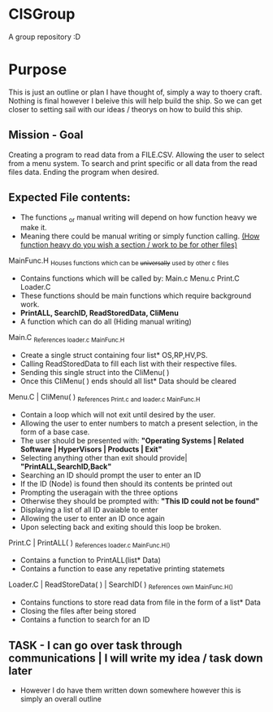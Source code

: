 # CISGroup
A group repository :D


# Purpose 
This is just an outline or plan I have thought of, simply a way to thoery craft. Nothing is final however I beleive this will help build the ship. 
So we can get closer to setting sail with our ideas / theorys on how to build this ship.

## Mission - Goal
Creating a program to read data from a FILE.CSV.
Allowing the user to select from a menu system.
To search and print specific or all data from the read files data.
Ending the program when desired.

    
## Expected File contents:
  - The functions <sub>or</sub> manual writing will depend on how function heavy we make it.
  - Meaning there could be manual writing or simply function calling. 	<ins>(How function heavy do you wish a section / work to be for other files)</ins>

MainFunc.H  <sub>Houses functions which can be ~~universally~~ used by other c files</sub>

  - Contains functions which will be called by: Main.c Menu.c Print.C Loader.C
  - These functions should be main functions which require background work.
  - **PrintALL, SearchID, ReadStoredData, CliMenu**
  - A function which can do all (Hiding manual writing)

Main.C <sub>References loader.c MainFunc.H</sub>

  - Create a single struct containing four list* OS,RP,HV,PS.
  - Calling ReadStoredData to fill each list with their respective files.
  - Sending this single struct into the CliMenu( )
  - Once this CliMenu( ) ends should all list* Data should be cleared

Menu.C | CliMenu( ) <sub>References Print.c and loader.c MainFunc.H</sub>

  - Contain a loop which will not exit until desired by the user.
  - Allowing the user to enter numbers to match a present selection, in the form of a base case.
  - The user should be presented with: **"Operating Systems | Related Software | HyperVisors | Products | Exit"**
  - Selecting anything other than exit should provide| **"PrintALL,SearchID,Back"**
  - Searching an ID should prompt the user to enter an ID
  - If the ID (Node) is found then should its contents be printed out
  - Prompting the useragain with the three options
  - Otherwise they should be prompted with: **"This ID could not be found"**
  - Displaying a list of all ID avaiable to enter
  - Allowing the user to enter an ID once again
  - Upon selecting back and exiting should this loop be broken.

Print.C | PrintALL( ) <sub>References loader.c MainFunc.H()</sub>

  - Contains a function to PrintALL(list* Data)
  - Contains a function to ease any repetative printing statemets

Loader.C | ReadStoreData( ) | SearchID( ) <sub>References own MainFunc.H()</sub>

  - Contains functions to store read data from file in the form of a list* Data
  - Closing the files after being stored
  - Contains a function to search for an ID


## TASK - I can go over task through communications | I will write my idea / task down later
  - However I do have them written down somewhere however this is simply an overall outline

